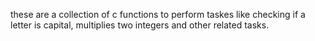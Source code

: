 these are a collection of c functions to perform taskes like checking if a letter is capital, multiplies two integers and other related tasks.
